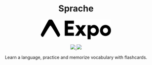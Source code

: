 <h1 align="center">Sprache</h1>

<p align="center">
  <p align="center">
    <a href="https://expo.io/@sfktrkl/sprache" >
      <img src="https://raw.githubusercontent.com/expo/logos/main/svg/logo-wordmark.svg" />
    </a>
  </p>
  
  <p align="center">
    <a href="https://github.com/sfktrkl/sprache/actions/workflows/ci.yml" >
      <img src="https://github.com/sfktrkl/sprache/actions/workflows/ci.yml/badge.svg" />
    </a>
    <a href="https://github.com/sfktrkl/sprache/actions/workflows/release.yml" >
      <img src="https://github.com/sfktrkl/sprache/actions/workflows/release.yml/badge.svg" />
    </a>
  </p>

  <p align="center">
    Learn a language, practice and memorize vocabulary with flashcards.
  </p>
</p>
